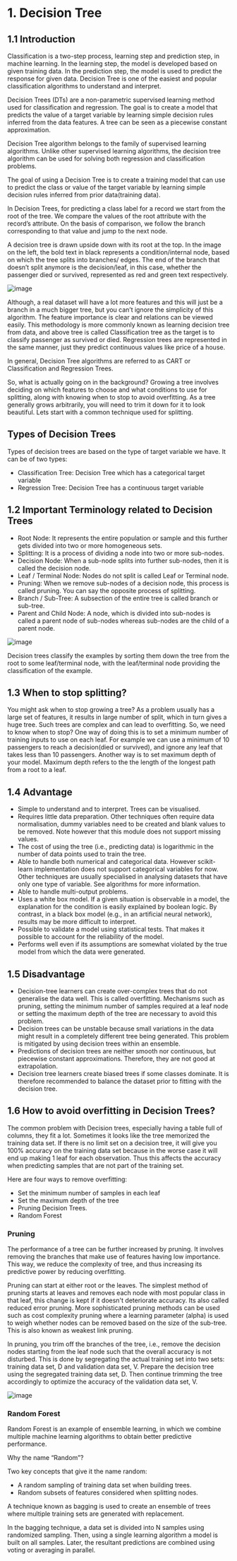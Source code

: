 # 1. Decision Tree

## 1.1 Introduction

Classification is a two-step process, learning step and prediction step, in machine learning. In the learning step, the model is developed based on given training data. In the prediction step, the model is used to predict the response for given data. Decision Tree is one of the easiest and popular classification algorithms to understand and interpret.

Decision Trees (DTs) are a non-parametric supervised learning method used for classification and regression. The goal is to create a model that predicts the value of a target variable by learning simple decision rules inferred from the data features. A tree can be seen as a piecewise constant approximation.

Decision Tree algorithm belongs to the family of supervised learning algorithms. Unlike other supervised learning algorithms, the decision tree algorithm can be used for solving both regression and classification problems.

The goal of using a Decision Tree is to create a training model that can use to predict the class or value of the target variable by learning simple decision rules inferred from prior data(training data).

In Decision Trees, for predicting a class label for a record we start from the root of the tree. We compare the values of the root attribute with the record’s attribute. On the basis of comparison, we follow the branch corresponding to that value and jump to the next node.

A decision tree is drawn upside down with its root at the top. In the image on the left, the bold text in black represents a condition/internal node, based on which the tree splits into branches/ edges. The end of the branch that doesn’t split anymore is the decision/leaf, in this case, whether the passenger died or survived, represented as red and green text respectively.

![image](https://user-images.githubusercontent.com/60442877/147900468-0addb3d1-35a1-465e-ab14-f505ccf4ee12.png)

Although, a real dataset will have a lot more features and this will just be a branch in a much bigger tree, but you can’t ignore the simplicity of this algorithm. The feature importance is clear and relations can be viewed easily. This methodology is more commonly known as learning decision tree from data, and above tree is called Classification tree as the target is to classify passenger as survived or died. Regression trees are represented in the same manner, just they predict continuous values like price of a house. 

In general, Decision Tree algorithms are referred to as CART or Classification and Regression Trees.

So, what is actually going on in the background? Growing a tree involves deciding on which features to choose and what conditions to use for splitting, along with knowing when to stop to avoid overfitting. As a tree generally grows arbitrarily, you will need to trim it down for it to look beautiful. Lets start with a common technique used for splitting.

## Types of Decision Trees

Types of decision trees are based on the type of target variable we have. It can be of two types:

-  Classification Tree: Decision Tree which has a categorical target variable
-  Regression Tree: Decision Tree has a continuous target variable

## 1.2 Important Terminology related to Decision Trees

- Root Node: It represents the entire population or sample and this further gets divided into two or more homogeneous sets.
- Splitting: It is a process of dividing a node into two or more sub-nodes.
- Decision Node: When a sub-node splits into further sub-nodes, then it is called the decision node.
- Leaf / Terminal Node: Nodes do not split is called Leaf or Terminal node.
- Pruning: When we remove sub-nodes of a decision node, this process is called pruning. You can say the opposite process of splitting.
- Branch / Sub-Tree: A subsection of the entire tree is called branch or sub-tree.
- Parent and Child Node: A node, which is divided into sub-nodes is called a parent node of sub-nodes whereas sub-nodes are the child of a parent node.

![image](https://user-images.githubusercontent.com/60442877/147969331-de7dfcbd-3257-4fba-8a74-f907232c5152.png)

Decision trees classify the examples by sorting them down the tree from the root to some leaf/terminal node, with the leaf/terminal node providing the classification of the example.


## 1.3 When to stop splitting?

You might ask when to stop growing a tree? As a problem usually has a large set of features, it results in large number of split, which in turn gives a huge tree. Such trees are complex and can lead to overfitting. So, we need to know when to stop? One way of doing this is to set a minimum number of training inputs to use on each leaf. For example we can use a minimum of 10 passengers to reach a decision(died or survived), and ignore any leaf that takes less than 10 passengers. Another way is to set maximum depth of your model. Maximum depth refers to the the length of the longest path from a root to a leaf.


## 1.4 Advantage

- Simple to understand and to interpret. Trees can be visualised.
- Requires little data preparation. Other techniques often require data normalisation, dummy variables need to be created and blank values to be removed. Note however that this module does not support missing values.
- The cost of using the tree (i.e., predicting data) is logarithmic in the number of data points used to train the tree.
- Able to handle both numerical and categorical data. However scikit-learn implementation does not support categorical variables for now. Other techniques are usually specialised in analysing datasets that have only one type of variable. See algorithms for more information.
- Able to handle multi-output problems.
- Uses a white box model. If a given situation is observable in a model, the explanation for the condition is easily explained by boolean logic. By contrast, in a black box model (e.g., in an artificial neural network), results may be more difficult to interpret.
- Possible to validate a model using statistical tests. That makes it possible to account for the reliability of the model.
- Performs well even if its assumptions are somewhat violated by the true model from which the data were generated.

## 1.5 Disadvantage

- Decision-tree learners can create over-complex trees that do not generalise the data well. This is called overfitting. Mechanisms such as pruning, setting the minimum number of samples required at a leaf node or setting the maximum depth of the tree are necessary to avoid this problem.
- Decision trees can be unstable because small variations in the data might result in a completely different tree being generated. This problem is mitigated by using decision trees within an ensemble.
- Predictions of decision trees are neither smooth nor continuous, but piecewise constant approximations. Therefore, they are not good at extrapolation.
- Decision tree learners create biased trees if some classes dominate. It is therefore recommended to balance the dataset prior to fitting with the decision tree.


## 1.6 How to avoid overfitting in Decision Trees?

The common problem with Decision trees, especially having a table full of columns, they fit a lot. Sometimes it looks like the tree memorized the training data set. If there is no limit set on a decision tree, it will give you 100% accuracy on the training data set because in the worse case it will end up making 1 leaf for each observation. Thus this affects the accuracy when predicting samples that are not part of the training set.

Here are four ways to remove overfitting:

- Set the minimum number of samples in each leaf
- Set the maximum depth of the tree
- Pruning Decision Trees.
- Random Forest

### Pruning

The performance of a tree can be further increased by pruning. It involves removing the branches that make use of features having low importance. This way, we reduce the complexity of tree, and thus increasing its predictive power by reducing overfitting.

Pruning can start at either root or the leaves. The simplest method of pruning starts at leaves and removes each node with most popular class in that leaf, this change is kept if it doesn't deteriorate accuracy. Its also called reduced error pruning. More sophisticated pruning methods can be used such as cost complexity pruning where a learning parameter (alpha) is used to weigh whether nodes can be removed based on the size of the sub-tree. This is also known as weakest link pruning.

In pruning, you trim off the branches of the tree, i.e., remove the decision nodes starting from the leaf node such that the overall accuracy is not disturbed. This is done by segregating the actual training set into two sets: training data set, D and validation data set, V. Prepare the decision tree using the segregated training data set, D. Then continue trimming the tree accordingly to optimize the accuracy of the validation data set, V.

![image](https://user-images.githubusercontent.com/60442877/147976814-ff33ab36-c60b-429d-9302-6bb814b86cdd.png)

### Random Forest

Random Forest is an example of ensemble learning, in which we combine multiple machine learning algorithms to obtain better predictive performance.

Why the name “Random”?

Two key concepts that give it the name random:

- A random sampling of training data set when building trees.
- Random subsets of features considered when splitting nodes.

A technique known as bagging is used to create an ensemble of trees where multiple training sets are generated with replacement.

In the bagging technique, a data set is divided into N samples using randomized sampling. Then, using a single learning algorithm a model is built on all samples. Later, the resultant predictions are combined using voting or averaging in parallel.
